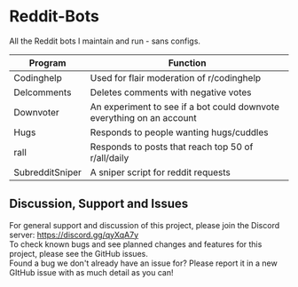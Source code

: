# Reddit-Bots
All the Reddit bots I maintain and run - sans configs. 

| Program | Function |
|---------|----------|
| Codinghelp | Used for flair moderation of r/codinghelp |
| Delcomments | Deletes comments with negative votes |
| Downvoter | An experiment to see if a bot could downvote everything on an account |
| Hugs | Responds to people wanting hugs/cuddles |
| rall | Responds to posts that reach top 50 of r/all/daily |
| SubredditSniper | A sniper script for reddit requests |


## Discussion, Support and Issues
For general support and discussion of this project, please join the Discord server: https://discord.gg/qyXqA7y \
To check known bugs and see planned changes and features for this project, please see the GitHub issues.\
Found a bug we don't already have an issue for? Please report it in a new GItHub issue with as much detail as you can!
